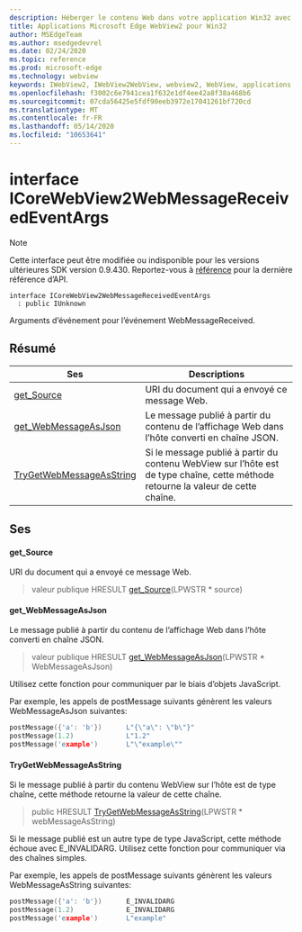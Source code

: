 ```yaml
---
description: Héberger le contenu Web dans votre application Win32 avec le contrôle Microsoft Edge WebView2
title: Applications Microsoft Edge WebView2 pour Win32
author: MSEdgeTeam
ms.author: msedgedevrel
ms.date: 02/24/2020
ms.topic: reference
ms.prod: microsoft-edge
ms.technology: webview
keywords: IWebView2, IWebView2WebView, webview2, WebView, applications Win32, Win32, Edge, ICoreWebView2, ICoreWebView2Host, contrôle de navigateur, html Edge
ms.openlocfilehash: f3002c6e7941cea1f632e1df4ee42a8f38a468b6
ms.sourcegitcommit: 07cda56425e5fdf90eeb3972e17041261bf720cd
ms.translationtype: MT
ms.contentlocale: fr-FR
ms.lasthandoff: 05/14/2020
ms.locfileid: "10653641"
---
```

# interface ICoreWebView2WebMessageReceivedEventArgs 

> [!NOTE]
> Cette interface peut être modifiée ou indisponible pour les versions ultérieures SDK version 0.9.430. Reportez-vous à [référence](../../../webview2-api-reference.md) pour la dernière référence d’API.

```
interface ICoreWebView2WebMessageReceivedEventArgs
  : public IUnknown
```

Arguments d’événement pour l’événement WebMessageReceived.

## Résumé

 Ses                        | Descriptions
--------------------------------|---------------------------------------------
[get_Source](#get_source) | URI du document qui a envoyé ce message Web.
[get_WebMessageAsJson](#get_webmessageasjson) | Le message publié à partir du contenu de l’affichage Web dans l’hôte converti en chaîne JSON.
[TryGetWebMessageAsString](#trygetwebmessageasstring) | Si le message publié à partir du contenu WebView sur l’hôte est de type chaîne, cette méthode retourne la valeur de cette chaîne.

## Ses

#### get_Source 

URI du document qui a envoyé ce message Web.

> valeur publique HRESULT [get_Source](#get_source)(LPWSTR * source)

#### get_WebMessageAsJson 

Le message publié à partir du contenu de l’affichage Web dans l’hôte converti en chaîne JSON.

> valeur publique HRESULT [get_WebMessageAsJson](#get_webmessageasjson)(LPWSTR * WebMessageAsJson)

Utilisez cette fonction pour communiquer par le biais d’objets JavaScript.

Par exemple, les appels de postMessage suivants génèrent les valeurs WebMessageAsJson suivantes:

```cpp
postMessage({'a': 'b'})      L"{\"a\": \"b\"}"
postMessage(1.2)             L"1.2"
postMessage('example')       L"\"example\""
```

#### TryGetWebMessageAsString 

Si le message publié à partir du contenu WebView sur l’hôte est de type chaîne, cette méthode retourne la valeur de cette chaîne.

> public HRESULT [TryGetWebMessageAsString](#trygetwebmessageasstring)(LPWSTR * webMessageAsString)

Si le message publié est un autre type de type JavaScript, cette méthode échoue avec E_INVALIDARG. Utilisez cette fonction pour communiquer via des chaînes simples.

Par exemple, les appels de postMessage suivants génèrent les valeurs WebMessageAsString suivantes:

```cpp
postMessage({'a': 'b'})      E_INVALIDARG
postMessage(1.2)             E_INVALIDARG
postMessage('example')       L"example"
```

